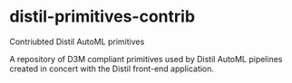 # distil-primitives-contrib

Contriubted Distil AutoML primitives

A repository of D3M compliant primitives used by Distil AutoML pipelines created in concert with the Distil front-end application.
